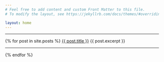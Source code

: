 ```yaml
---
# Feel free to add content and custom Front Matter to this file.
# To modify the layout, see https://jekyllrb.com/docs/themes/#overriding-theme-defaults

layout: home
---
```


<hr/>
<p>
{% for post in site.posts %}
    <a href="{{ post.url }}">{{ post.title }}</a>
    {{ post.excerpt }}
<hr/>
{% endfor %}
</p>